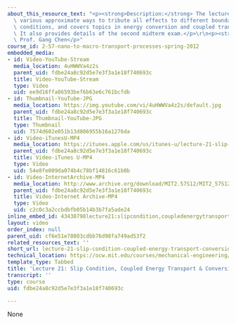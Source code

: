```yaml
---
about_this_resource_text: "<p><strong>Description:</strong> The lecture introduces\
  \ various approximate ways to tribute all effects to different boundaries/interfaces\
  \ conditions, and covers topics in energy conversion and coupled transport processes.\
  \ It also provides details of the second midterm exam.</p>\r\n<p><strong>Instructor:</strong>\
  \ Prof. Gang Chen</p>"
course_id: 2-57-nano-to-macro-transport-processes-spring-2012
embedded_media:
- id: Video-YouTube-Stream
  media_location: 4uHWWVa4z2s
  parent_uid: fdbe24a8c92d5e7e3f3a1e18f740693c
  title: Video-YouTube-Stream
  type: Video
  uid: ee9d16ffa86593bef6b63e6c761bcfdb
- id: Thumbnail-YouTube-JPG
  media_location: https://img.youtube.com/vi/4uHWWVa4z2s/default.jpg
  parent_uid: fdbe24a8c92d5e7e3f3a1e18f740693c
  title: Thumbnail-YouTube-JPG
  type: Thumbnail
  uid: 7574d602e051b13d806955b16a1276da
- id: Video-iTunesU-MP4
  media_location: https://itunes.apple.com/us/itunes-u/lecture-21-slip-condition/id589004669?i=126989272
  parent_uid: fdbe24a8c92d5e7e3f3a1e18f740693c
  title: Video-iTunes U-MP4
  type: Video
  uid: 54e8fe009da074b4c78bf14816c61b0b
- id: Video-InternetArchive-MP4
  media_location: http://www.archive.org/download/MIT2.57S12/MIT2_57S12_lec21_300k.mp4
  parent_uid: fdbe24a8c92d5e7e3f3a1e18f740693c
  title: Video-Internet Archive-MP4
  type: Video
  uid: c2c0c3a2ccbdbfb05b14b3b7fa5ade24
inline_embed_id: 43438798lecture21:slipcondition,coupledenergytransport&conversion45648545
layout: video
order_index: null
parent_uid: cf6e51e78803cdbb76d98fa749ad53f2
related_resources_text: ''
short_url: lecture-21-slip-condition-coupled-energy-transport-conversion
technical_location: https://ocw.mit.edu/courses/mechanical-engineering/2-57-nano-to-macro-transport-processes-spring-2012/video-lectures/lecture-21-slip-condition-coupled-energy-transport-conversion
template_type: Tabbed
title: 'Lecture 21: Slip Condition, Coupled Energy Transport & Conversion'
transcript: ''
type: course
uid: fdbe24a8c92d5e7e3f3a1e18f740693c

---
```

None